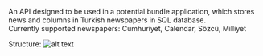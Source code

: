 An API designed to be used in a potential bundle application, which stores news and columns in Turkish newspapers in SQL database. <br>
Currently supported newspapers: Cumhuriyet, Calendar, Sözcü, Milliyet
 
 Structure:
 ![alt text](https://i.hizliresim.com/b098ftl.png)
